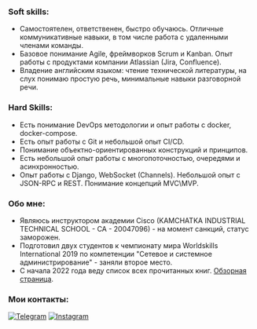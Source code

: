 ### Soft skills:
* Самостоятелен, ответственен, быстро обучаюсь. Отличные коммуникативные навыки, в том числе работа с удаленными членами команды.
* Базовое понимание Agile, фреймворков Scrum и Kanban. Опыт работы с продуктами компании Atlassian (Jira, Confluence).
* Владение английским языком: чтение технической литературы, на слух понимаю простую речь, минимальные навыки разговорной речи.

### Hard Skills:
* Есть понимание DevOps методологии и опыт работы с docker, docker-compose.
* Есть опыт работы с Git и небольшой опыт CI/CD.
* Понимание объектно-ориентированных конструкций и принципов.
* Есть небольшой опыт работы с многопоточностью, очередями и асинхронностью.
* Опыт работы с Django, WebSocket (Channels). Небольшой опыт с JSON-RPC и REST. Понимание концепций MVC\MVP.


### Обо мне:
* Являюсь инструктором академии Cisco (KAMCHATKA INDUSTRIAL TECHNICAL SCHOOL - CA - 20047096) - на момент санкций, статус заморожен.
* Подготовил двух студентов к чемпионату мира Worldskills International 2019 по компетенции "Сетевое и системное администрирование" - заняли второе место.
* С начала 2022 года веду список всех прочитанных книг. [Обзорная страница](https://github.com/pvenv/pvenv/blob/main/Reading%20list.md).

### Мои контакты:
[![Telegram](https://img.shields.io/badge/-Telegram-090909?style=for-the-badge&logo=telegram&logoColor=27A0D9)](https://t.me/vpotd)
[![Instagram](https://img.shields.io/badge/-Instagram-090909?style=for-the-badge&logo=instagram&logoColor=B4068E)](https://www.instagram.com/vpotd)

